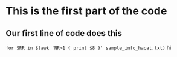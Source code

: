 # This is the first part of the code 

## Our first line of code does this 
`for SRR in $(awk 'NR>1 { print $8 }' sample_info_hacat.txt)`
hi
